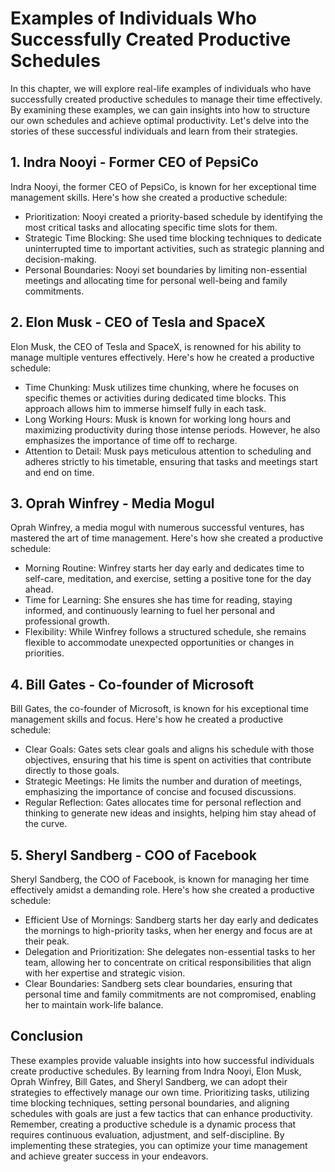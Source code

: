 Examples of Individuals Who Successfully Created Productive Schedules
================================================================================

In this chapter, we will explore real-life examples of individuals who have successfully created productive schedules to manage their time effectively. By examining these examples, we can gain insights into how to structure our own schedules and achieve optimal productivity. Let's delve into the stories of these successful individuals and learn from their strategies.

**1. Indra Nooyi - Former CEO of PepsiCo**
------------------------------------------

Indra Nooyi, the former CEO of PepsiCo, is known for her exceptional time management skills. Here's how she created a productive schedule:

* Prioritization: Nooyi created a priority-based schedule by identifying the most critical tasks and allocating specific time slots for them.
* Strategic Time Blocking: She used time blocking techniques to dedicate uninterrupted time to important activities, such as strategic planning and decision-making.
* Personal Boundaries: Nooyi set boundaries by limiting non-essential meetings and allocating time for personal well-being and family commitments.

**2. Elon Musk - CEO of Tesla and SpaceX**
------------------------------------------

Elon Musk, the CEO of Tesla and SpaceX, is renowned for his ability to manage multiple ventures effectively. Here's how he created a productive schedule:

* Time Chunking: Musk utilizes time chunking, where he focuses on specific themes or activities during dedicated time blocks. This approach allows him to immerse himself fully in each task.
* Long Working Hours: Musk is known for working long hours and maximizing productivity during those intense periods. However, he also emphasizes the importance of time off to recharge.
* Attention to Detail: Musk pays meticulous attention to scheduling and adheres strictly to his timetable, ensuring that tasks and meetings start and end on time.

**3. Oprah Winfrey - Media Mogul**
----------------------------------

Oprah Winfrey, a media mogul with numerous successful ventures, has mastered the art of time management. Here's how she created a productive schedule:

* Morning Routine: Winfrey starts her day early and dedicates time to self-care, meditation, and exercise, setting a positive tone for the day ahead.
* Time for Learning: She ensures she has time for reading, staying informed, and continuously learning to fuel her personal and professional growth.
* Flexibility: While Winfrey follows a structured schedule, she remains flexible to accommodate unexpected opportunities or changes in priorities.

**4. Bill Gates - Co-founder of Microsoft**
-------------------------------------------

Bill Gates, the co-founder of Microsoft, is known for his exceptional time management skills and focus. Here's how he created a productive schedule:

* Clear Goals: Gates sets clear goals and aligns his schedule with those objectives, ensuring that his time is spent on activities that contribute directly to those goals.
* Strategic Meetings: He limits the number and duration of meetings, emphasizing the importance of concise and focused discussions.
* Regular Reflection: Gates allocates time for personal reflection and thinking to generate new ideas and insights, helping him stay ahead of the curve.

**5. Sheryl Sandberg - COO of Facebook**
----------------------------------------

Sheryl Sandberg, the COO of Facebook, is known for managing her time effectively amidst a demanding role. Here's how she created a productive schedule:

* Efficient Use of Mornings: Sandberg starts her day early and dedicates the mornings to high-priority tasks, when her energy and focus are at their peak.
* Delegation and Prioritization: She delegates non-essential tasks to her team, allowing her to concentrate on critical responsibilities that align with her expertise and strategic vision.
* Clear Boundaries: Sandberg sets clear boundaries, ensuring that personal time and family commitments are not compromised, enabling her to maintain work-life balance.

**Conclusion**
--------------

These examples provide valuable insights into how successful individuals create productive schedules. By learning from Indra Nooyi, Elon Musk, Oprah Winfrey, Bill Gates, and Sheryl Sandberg, we can adopt their strategies to effectively manage our own time. Prioritizing tasks, utilizing time blocking techniques, setting personal boundaries, and aligning schedules with goals are just a few tactics that can enhance productivity. Remember, creating a productive schedule is a dynamic process that requires continuous evaluation, adjustment, and self-discipline. By implementing these strategies, you can optimize your time management and achieve greater success in your endeavors.
